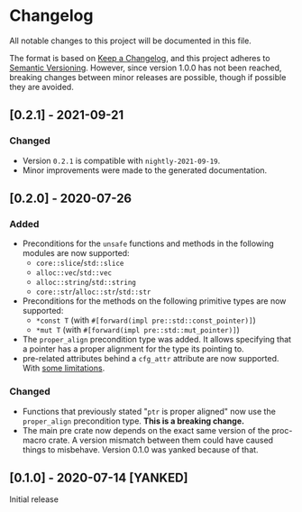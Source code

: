 # Changelog

All notable changes to this project will be documented in this file.

The format is based on [Keep a Changelog](https://keepachangelog.com/en/1.0.0/),
and this project adheres to [Semantic Versioning](https://semver.org/spec/v2.0.0.html).
However, since version 1.0.0 has not been reached, breaking changes between minor releases are
possible, though if possible they are avoided.

## [0.2.1] - 2021-09-21

### Changed

- Version `0.2.1` is compatible with `nightly-2021-09-19`.
- Minor improvements were made to the generated documentation.

## [0.2.0] - 2020-07-26

### Added

- Preconditions for the `unsafe` functions and methods in the following modules are now supported:
    - `core::slice`/`std::slice`
    - `alloc::vec`/`std::vec`
    - `alloc::string`/`std::string`
    - `core::str`/`alloc::str`/`std::str`
- Preconditions for the methods on the following primitive types are now supported:
    - `*const T` (with `#[forward(impl pre::std::const_pointer)]`)
    - `*mut T` (with `#[forward(impl pre::std::mut_pointer)]`)
- The `proper_align` precondition type was added. It allows specifying that a pointer has a proper
  alignment for the type its pointing to.
- pre-related attributes behind a `cfg_attr` attribute are now supported.
  With [some limitations](https://github.com/aticu/pre#known-limitations).

### Changed

- Functions that previously stated "`ptr` is proper aligned" now use the `proper_align`
  precondition type. **This is a breaking change.**
- The main pre crate now depends on the exact same version of the proc-macro crate. A version
  mismatch between them could have caused things to misbehave. Version 0.1.0 was yanked because of
  that.

## [0.1.0] - 2020-07-14 [YANKED]

Initial release
